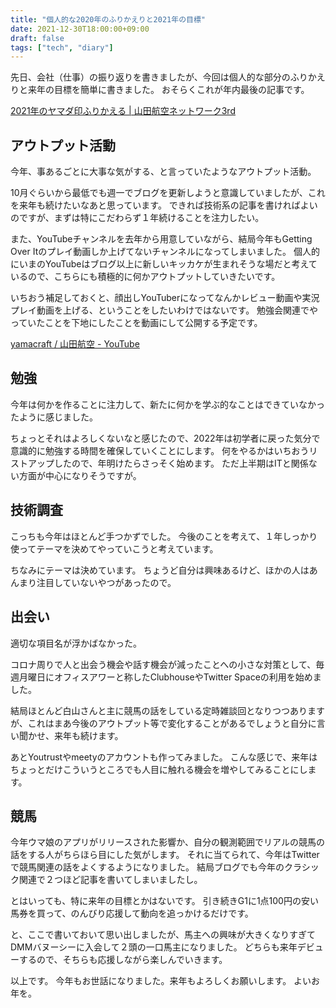 ```yaml
---
title: "個人的な2020年のふりかえりと2021年の目標"
date: 2021-12-30T18:00:00+09:00
draft: false
tags: ["tech", "diary"]
---
```


先日、会社（仕事）の振り返りを書きましたが、今回は個人的な部分のふりかえりと来年の目標を簡単に書きました。
おそらくこれが年内最後の記事です。

[2021年のヤマダ印ふりかえる \| 山田航空ネットワーク3rd](/note/review-yamadajirushi-2021/)

## アウトプット活動

今年、事あるごとに大事な気がする、と言っていたようなアウトプット活動。

10月ぐらいから最低でも週一でブログを更新しようと意識していましたが、これを来年も続けたいなあと思っています。
できれば技術系の記事を書ければよいのですが、まずは特にこだわらず１年続けることを注力したい。

また、YouTubeチャンネルを去年から用意していながら、結局今年もGetting Over Itのプレイ動画しか上げてないチャンネルになってしまいました。
個人的にいまのYouTubeはブログ以上に新しいキッカケが生まれそうな場だと考えているので、こちらにも積極的に何かアウトプットしていきたいです。

いちおう補足しておくと、顔出しYouTuberになってなんかレビュー動画や実況プレイ動画を上げる、ということをしたいわけではないです。
勉強会関連でやっていたことを下地にしたことを動画にして公開する予定です。

[yamacraft / 山田航空 \- YouTube](https://www.youtube.com/channel/UC5CI2_eocAzoGeH8ME9A2bw)

## 勉強

今年は何かを作ることに注力して、新たに何かを学ぶ的なことはできていなかったように感じました。

ちょっとそれはよろしくないなと感じたので、2022年は初学者に戻った気分で意識的に勉強する時間を確保していくことにします。
何をやるかはいちおうリストアップしたので、年明けたらさっそく始めます。
ただ上半期はITと関係ない方面が中心になりそうですが。

## 技術調査

こっちも今年はほとんど手つかずでした。
今後のことを考えて、１年しっかり使ってテーマを決めてやっていこうと考えています。

ちなみにテーマは決めています。
ちょうど自分は興味あるけど、ほかの人はあんまり注目していないやつがあったので。

## 出会い

適切な項目名が浮かばなかった。

コロナ周りで人と出会う機会や話す機会が減ったことへの小さな対策として、毎週月曜日にオフィスアワーと称したClubhouseやTwitter Spaceの利用を始めました。

結局ほとんど白山さんと主に競馬の話をしている定時雑談回となりつつありますが、これはまあ今後のアウトプット等で変化することがあるでしょうと自分に言い聞かせ、来年も続けます。

あとYoutrustやmeetyのアカウントも作ってみました。
こんな感じで、来年はちょっとだけこういうところでも人目に触れる機会を増やしてみることにします。

## 競馬

今年ウマ娘のアプリがリリースされた影響か、自分の観測範囲でリアルの競馬の話をする人がちらほら目にした気がします。
それに当てられて、今年はTwitterで競馬関連の話をよくするようになりました。
結局ブログでも今年のクラシック関連で２つほど記事を書いてしまいましたし。

とはいっても、特に来年の目標とかはないです。
引き続きG1に1点100円の安い馬券を買って、のんびり応援して動向を追っかけるだけです。

と、ここで書いておいて思い出しましたが、馬主への興味が大きくなりすぎてDMMバヌーシーに入会して２頭の一口馬主になりました。
どちらも来年デビューするので、そちらも応援しながら楽しんでいきます。

以上です。
今年もお世話になりました。来年もよろしくお願いします。
よいお年を。
